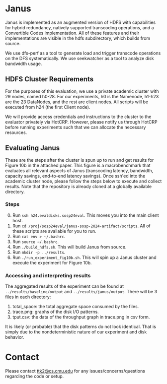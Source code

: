 # Janus
Janus is implemented as an augmented version of HDFS with capabilities for hybrid redundancy, natively 
supported transcoding operations, and a Convertible Codes implementation. All of these features and their
implementations are visible in the hdfs subdirectory, which builds from source.

We use dfs-perf as a tool to generate load and trigger transcode operations on the DFS systematically.
We use seekwatcher as a tool to analyze disk bandwidth usage.

## HDFS Cluster Requirements
For the purposes of this evaluation, we use a private academic cluster with 29 nodes, named h0-28.
For our experiments, h0 is the Namenode, h1-h23 are the 23 DataNodes, and the rest are client nodes.
All scripts will be executed from h24 (the first Client node).

We will provide access credentials and instructions to the cluster to the evaluator privately via HotCRP.
However, please notify us through HotCRP before running experiments such that we can allocate the necessary resources.

## Evaluating Janus
These are the steps after the cluster is spun up to run and get results for Figure 10b in the attached paper.
This figure is a macrobenchmark that evaluates all relevant aspects of Janus (transcoding latency, bandwidth, capacity
savings, end-to-end latency savings). Once ssh'ed into the academic cluster node, please follow the steps below to
execute and collect results. Note that the repository is already cloned at a globally available directory.

### Steps
0. Run `ssh h24.evaldisks.sosp24eval`. This moves you into the main client host.
1. Run `cd /proj/sosp24eval/janus-sosp-2024-artifact/scripts`. All of these scripts are available for you to run.
2. Run `cat env > ~/.bashrc`.
3. Run `source ~/.bashrc`.
4. Run `./build_hdfs.sh`. This will build Janus from source.
5. Run `mkdir -p ../results`.
6. Run `./run_experiment_fig10b.sh`. This will spin up a Janus cluster and execute the experiment for Figure 10b.

### Accessing and interpreting results
The aggregated results of the experiment can be found at `../results/baseline/output` and `../results/janus/output`.
There will be 3 files in each directory:
1. total_space: the total aggregate space consumed by the files.
2. trace.png: graphs of the disk I/O patterns.
3. tput.csv: the data of the throughput graph in trace.png in csv form.

It is likely (or probable) that the disk patterns do not look identical. That is simply due to the nondeterministic nature of
our experiment and disk behavior.

# Contact
Please contact ttk2@cs.cmu.edu for any issues/concerns/questions regarding the code or setup.


